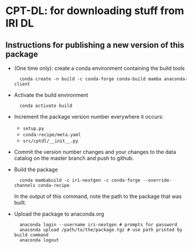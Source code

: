# CPT-DL: for downloading stuff from IRI DL

## Instructions for publishing a new version of this package
- (One time only): create a conda environment containing the build tools

        conda create -n build -c conda-forge conda-build mamba anaconda-client

- Activate the build environment

        conda activate build

- Increment the package version number everywhere it occurs:
    - `setup.py`
    - `conda-recipe/meta.yaml`
    - `src/cptdl/__init__.py`

- Commit the version number changes and your changes to the data catalog on the master branch and push to github.

- Build the package

        conda mambabuild -c iri-nextgen -c conda-forge --override-channels conda-recipe
        
    In the output of this command, note the path to the package that was built.

- Upload the package to anaconda.org

        anaconda login --username iri-nextgen # prompts for password
        anaconda upload /path/to/the/package.tgz # use path printed by build command
        anaconda logout

